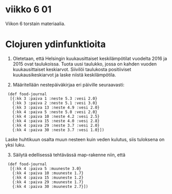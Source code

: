 # viikko 6 01

Viikon 6 torstain materiaalia.

# Clojuren ydinfunktioita


1. Oletetaan, että Helsingin kuukausittaiset keskilämpötilat vuodelta 2016 ja 2015 ovat taulukoissa. Tuota uusi taulukko, jossa on kahden vuoden kuukausittaiset keskiarvot. Siivilöi taulukosta positiiviset kuukausikeskiarvot ja laske niistä keskilämpötila.

2. Määritellään nestepäiväkirjaa eri päiville seuraavasti:
```
 (def food-journal
  [{:kk 3 :paiva 1 :neste 5.3 :vesi 2.0}
   {:kk 3 :paiva 2 :neste 5.1 :vesi 3.0}
   {:kk 3 :paiva 13 :neste 4.9 :vesi 2.0}
   {:kk 4 :paiva 5 :neste 5.0 :vesi 2.0}
   {:kk 4 :paiva 10 :neste 4.2 :vesi 2.5}
   {:kk 4 :paiva 15 :neste 4.0 :vesi 2.8}
   {:kk 4 :paiva 29 :neste 3.7 :vesi 2.0}
   {:kk 4 :paiva 30 :neste 3.7 :vesi 1.0}])
```
Laske huhtikuun osalta muun nesteen kuin veden kulutus, siis tuloksena on yksi luku.

3. Säilytä edellisessä tehtävässä map-rakenne niin, että
```
 (def food-journal
  [{:kk 4 :paiva 5 :muuneste 3.0}
   {:kk 4 :paiva 10 :muuneste 1.7}
   {:kk 4 :paiva 15 :muuneste 1.2}
   {:kk 4 :paiva 29 :muuneste 1.7}
   {:kk 4 :paiva 30 :muuneste 2.7}])
```



   
   
   


